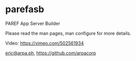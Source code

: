 # parefasb
PAREF App Server Builder

Please read the man pages, man configure for more details.

Video: https://vimeo.com/502561934

eric@arpa.ph, https://github.com/arpacorp

